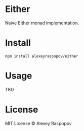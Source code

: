 # Either

Naive Either monad implementation.

# Install

	npm install alexeyraspopov/either

# Usage

TBD

# License

MIT License &copy; Alexey Raspopov